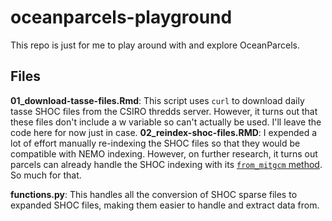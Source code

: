 # oceanparcels-playground
This repo is just for me to play around with and explore OceanParcels.

## Files

**01_download-tasse-files.Rmd**: This script uses `curl` to download daily tasse SHOC files from the CSIRO thredds server. However, it turns out that these files don't include a w variable so can't actually be used. I'll leave the code here for now just in case.
**02_reindex-shoc-files.RMD**: I expended a lot of effort manually re-indexing the SHOC files so that they would be compatible with NEMO indexing. However, on further research, it turns out parcels can already handle the SHOC indexing with its [`from_mitgcm` method](https://docs.oceanparcels.org/en/latest/reference/fields.html#parcels.fieldset.FieldSet.from_mitgcm). So much for that.

**functions.py**: This handles all the conversion of SHOC sparse files to expanded SHOC files, making them easier to handle and extract data from.

